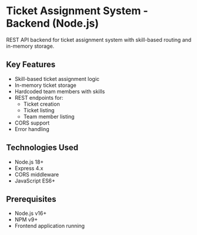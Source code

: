 # Ticket Assignment System - Backend (Node.js)

REST API backend for ticket assignment system with skill-based routing and in-memory storage.

## Key Features
- Skill-based ticket assignment logic
- In-memory ticket storage
- Hardcoded team members with skills
- REST endpoints for:
  - Ticket creation
  - Ticket listing
  - Team member listing
- CORS support
- Error handling

## Technologies Used
- Node.js 18+
- Express 4.x
- CORS middleware
- JavaScript ES6+

## Prerequisites
- Node.js v16+
- NPM v9+
- Frontend application running
